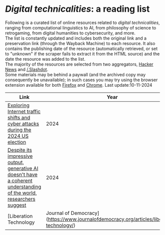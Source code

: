
# *Digital technicalities*: a reading list
Following is a curated list of online resources related to *digital technicalities*, ranging from computational linguistics to AI, from philosophy of science to retrogaming, from digital humanities to cybersecurity, and more.  
The list is constantly updated and includes both the original link and a preservation link (through the Wayback Machine) to each resource. It also contains the publishing date of the resource (automatically retrieved, or set to "unknown" if the scraper fails to extract it from the HTML source) and the date the resource was added to the list.  
The majority of the resources are selected from two aggregators, [Hacker News](https://news.ycombinator.com/news) and [/.Slashdot](https://slashdot.org/).  
Some materials may be behind a paywall (and the archived copy may consequently be unavailable); in such cases you may try using the browser extension  available for both [Firefox](https://github.com/bpc-clone/bypass-paywalls-firefox-clean/) and [Chrome](https://github.com/bpc-clone/bypass-paywalls-chrome-clean).
    Last update:10-11-2024
    
| Link | Year | Published | Added |
|------|------|-----------|-------|
| [Exploring Internet traffic shifts and cyber attacks during the 2024 US election](https://blog.cloudflare.com/exploring-internet-traffic-shifts-and-cyber-attacks-during-the-2024-us-election/) | 2024 | 20241108 | [{octicon}`archive;2em;sd-text-primary`](https://web.archive.org/web/20241107113222/https://blog.cloudflare.com/exploring-internet-traffic-shifts-and-cyber-attacks-during-the-2024-us-election/) |
| [Despite its impressive output, generative AI doesn't have a coherent understanding of the world, researchers suggest](https://techxplore.com/news/2024-11-output-generative-ai-doesnt-coherent.html) | 2024 | 20241108 | [{octicon}`archive;2em;sd-text-primary`](https://web.archive.org/web/20241106023901/https://techxplore.com/news/2024-11-output-generative-ai-doesnt-coherent.html) |
| [Liberation Technology | Journal of Democracy](https://www.journalofdemocracy.org/articles/liberation-technology/) | N/A | 20241110 | [{octicon}`archive;2em;sd-text-primary`](https://web.archive.org/web/20240525024602/https://journalofdemocracy.org/articles/liberation-technology/) |
